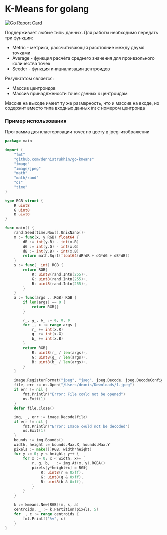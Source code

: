 # K-Means for golang

[![Go Report Card](https://goreportcard.com/badge/github.com/dennistrukhin/go-kmeans)](https://goreportcard.com/report/github.com/dennistrukhin/go-kmeans)

Поддерживает любые типы данных. Для работы необходимо передать три функции:
- Metric - метрика, рассчитывающая расстояние между двумя точками
- Average - функция расчёта среднего значения для проивзольного количества точек
- Seeder - функция инициализации центроидов

Результатом является:

- Массив центроидов
- Массив принадлжености точек данных к центроидам

Массив на выходе имеет ту же размерность, что и массив на входе, но содержит 
вместо типа входных данных int с номером центроида

### Пример использования

Программа для кластеризации точек по цвету в jpeg-изображении

```go
package main

import (
	"fmt"
	"github.com/dennistrukhin/go-kmeans"
	"image"
	"image/jpeg"
	"math"
	"math/rand"
	"os"
	"time"
)

type RGB struct {
	R uint8
	G uint8
	B uint8
}

func main() {
	rand.Seed(time.Now().UnixNano())
	m := func(x, y RGB) float64 {
		dR := int(y.R) - int(x.R)
		dG := int(y.G) - int(x.G)
		dB := int(y.B) - int(x.B)
		return math.Sqrt(float64(dR*dR + dG*dG + dB*dB))
	}
	s := func(_ int) RGB {
		return RGB{
			R: uint8(rand.Intn(255)),
			G: uint8(rand.Intn(255)),
			B: uint8(rand.Intn(255)),
		}
	}
	a := func(args ...RGB) RGB {
		if len(args) == 0 {
			return RGB{}
		}

		r_, g_, b_ := 0, 0, 0
		for _, x := range args {
			r_ += int(x.R)
			g_ += int(x.G)
			b_ += int(x.B)
		}
		return RGB{
			R: uint8(r_ / len(args)),
			G: uint8(g_ / len(args)),
			B: uint8(b_ / len(args)),
		}
	}

	image.RegisterFormat("jpeg", "jpeg", jpeg.Decode, jpeg.DecodeConfig)
	file, err := os.Open("/Users/dennis/Downloads/1.jpeg")
	if err != nil {
		fmt.Println("Error: File could not be opened")
		os.Exit(1)
	}
	defer file.Close()

	img, _, err := image.Decode(file)
	if err != nil {
		fmt.Println("Error: Image could not be decoded")
		os.Exit(1)
	}
	bounds := img.Bounds()
	width, height := bounds.Max.X, bounds.Max.Y
	pixels := make([]RGB, width*height)
	for y := 0; y < height; y++ {
		for x := 0; x < width; x++ {
			r, g, b, _ := img.At(x, y).RGBA()
			pixels[y*height+x] = RGB{
				R: uint8(r & 0xff),
				G: uint8(g & 0xff),
				B: uint8(b & 0xff),
			}
		}
	}

	k := kmeans.New[RGB](m, s, a)
	centroids, _ := k.Partition(pixels, 5)
	for _, c := range centroids {
		fmt.Printf("%v", c)
	}
}
```